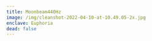 ```yaml
---
title: Moonbeam440Hz
image: /img/cleanshot-2022-04-10-at-10.49.05-2x.jpg
enclave: Euphoria
dead: false
---
```

